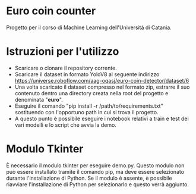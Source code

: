 # Euro coin counter
Progetto per il corso di Machine Learning dell'Università di Catania.  

# Istruzioni per l'utilizzo
- Scaricare o clonare il repository corrente.
- Scaricare il dataset in formato YoloV8 al seguente indirizzo https://universe.roboflow.com/aag-oqasj/euro-coin-detector/dataset/6
- Una volta scaricato il dataset compresso nel formato zip, estrarre il suo contenuto dentro una directory creata nella root del progetto e denominata "**euro**".
- Eseguire il comando "pip install -r /path/to/requirements.txt" sostituendo con l'opportuno path in cui si trova il progetto.
- A questo punto è possibile eseguire i notebook relativi a train e test dei vari modelli e lo script che avvia la demo.

# Modulo Tkinter
È necessario il modulo tkinter per eseguire demo.py. Questo modulo non può essere installato tramite il comando pip, ma deve essere selezionato durante l'installazione di Python. Se il modulo è assente, è possibile riavviare l'installazione di Python per selezionarlo e questo verrà aggiunto.

